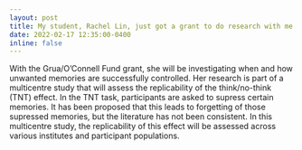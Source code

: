 ```yaml
---
layout: post
title: My student, Rachel Lin, just got a grant to do research with me this semester 🥳!! 
date: 2022-02-17 12:35:00-0400
inline: false
---
```


With the Grua/O’Connell Fund grant, she will be investigating when and how unwanted memories are successfully controlled. Her research is part of a multicentre study that will assess the replicability of the think/no-think (TNT) effect. In the TNT task, participants are asked to supress certain memories. It has been proposed that this leads to forgetting of those supressed memories, but the literature has not been consistent. In this multicentre study, the replicability of this effect will be assessed across various institutes and participant populations.
